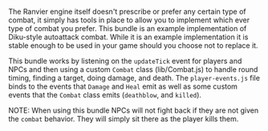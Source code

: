 The Ranvier engine itself doesn't prescribe or prefer any certain type of combat, it simply has tools
in place to allow you to implement which ever type of combat you prefer. This bundle is an example
implementation of Diku-style autoattack combat. While it is an example implementation it is stable
enough to be used in your game should you choose not to replace it.

This bundle works by listening on the `updateTick` event for players and NPCs and then using a
custom `Combat` class (lib/Combat.js) to handle round timing, finding a target, doing damage, and
death. The `player-events.js` file binds to the events that `Damage` and `Heal` emit as well as
some custom events that the `Combat` class emits (`deathblow`, and `killed`).

NOTE: When using this bundle NPCs will not fight back if they are not given the `combat` behavior.
They will simply sit there as the player kills them.
